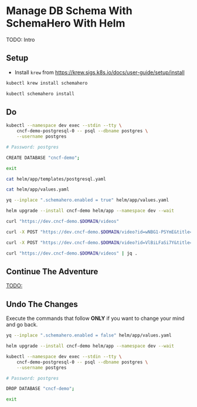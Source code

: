 # Manage DB Schema With SchemaHero With Helm

TODO: Intro

## Setup

* Install `krew` from https://krew.sigs.k8s.io/docs/user-guide/setup/install

```bash
kubectl krew install schemahero

kubectl schemahero install
```

## Do

```bash
kubectl --namespace dev exec --stdin --tty \
    cncf-demo-postgresql-0 -- psql --dbname postgres \
    --username postgres

# Password: postgres

CREATE DATABASE "cncf-demo";

exit

cat helm/app/templates/postgresql.yaml

cat helm/app/values.yaml

yq --inplace ".schemahero.enabled = true" helm/app/values.yaml

helm upgrade --install cncf-demo helm/app --namespace dev --wait

curl "https://dev.cncf-demo.$DOMAIN/videos"

curl -X POST "https://dev.cncf-demo.$DOMAIN/video?id=wNBG1-PSYmE&title=Kubernetes%20Policies%20And%20Governance%20-%20Ask%20Me%20Anything%20With%20Jim%20Bugwadia"

curl -X POST "https://dev.cncf-demo.$DOMAIN/video?id=VlBiLFaSi7Y&title=Scaleway%20-%20Everything%20We%20Expect%20From%20A%20Cloud%20Computing%20Service%3F"

curl "https://dev.cncf-demo.$DOMAIN/videos" | jq .
```

## Continue The Adventure

[TODO:](TODO:)

## Undo The Changes

Execute the commands that follow **ONLY** if you want to change your mind and go back.

```bash
yq --inplace ".schemahero.enabled = false" helm/app/values.yaml

helm upgrade --install cncf-demo helm/app --namespace dev --wait

kubectl --namespace dev exec --stdin --tty \
    cncf-demo-postgresql-0 -- psql --dbname postgres \
    --username postgres

# Password: postgres

DROP DATABASE "cncf-demo";

exit
```
